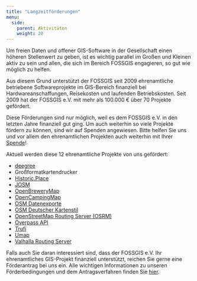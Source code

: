 ```yaml
---
title: "Langzeitförderungen"
menu:
  side:
    parent: Aktivitäten
    weight: 20
---
```


Um freien Daten und offener GIS-Software in der Gesellschaft einen höheren Stellenwert zu geben, ist es wichtig parallel im Großen und Kleinen aktiv zu sein und allen, die sich im Bereich FOSSGIS engagieren, so gut wie möglich zu helfen.

Aus diesem Grund unterstützt der FOSSGIS seit 2009 ehrenamtliche betriebene Softwareprojekte im GIS-Bereich finanziell bei Hardwareanschaffungen, Reisekosten und laufenden Betriebskosten. Seit 2009 hat der FOSSGIS e.V. mit mehr als 100.000 € über 70 Projekte gefördert.

Diese Förderungen sind nur möglich, weil es dem FOSSGIS e.V. in den letzten Jahre finanziell gut ging. Um auch weiterhin so viele Projekte fördern zu können, sind wir auf Spenden angewiesen. Bitte helfen Sie uns und vor allem den ehrenamtlichen Projekten auch weiterhin mit Ihrer [Spende](/verein/spenden)!

Aktuell werden diese 12 ehrenamtliche Projekte von uns gefördert:

- [deegree](deegree)
- Großformatkartendrucker
- [Historic.Place](historic-place)
- [JOSM](josm)
- [OpenBreweryMap](openbrewerymap)
- [OpenCampingMap](opencampingmap)
- [OSM Datenexporte](osmdata)
- [OSM Deutscher Kartenstil](https://www.openstreetmap.de/germanstyle.html)
- [OpenStreetMap Routing Server (OSRM)](osrm)
- [Overpass API](overpass)
- [Trufi](https://www.trufi-association.org)
- [Umap](umap)
- [Valhalla Routing Server](https://github.com/valhalla/valhalla)

Falls auch Sie daran interessiert sind, dass der FOSSGIS e.V. Ihr ehrenamtliches GIS-Projekt finanziell unterstützt, reichen Sie gerne eine Förderantrag bei uns ein. Alle wichtigen Informationen zu unseren Förderbedingungen und dem Antragsverfahren finden Sie [hier](/förderungen).
